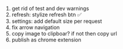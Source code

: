 1. get rid of test and dev warnings
2. refresh: stylize refresh btn ✅
3. settings: add default size per request
4. fix arrow navigation
5. copy image to clipboar?  if not then copy url
6. publish as chrome extension
